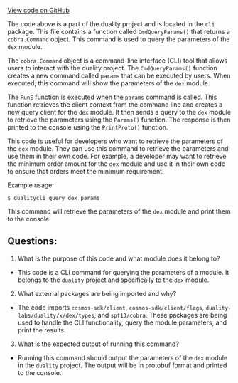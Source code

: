 [View code on GitHub](https://github.com/duality-labs/duality/dex/client/cli/query_params.go)

The code above is a part of the duality project and is located in the `cli` package. This file contains a function called `CmdQueryParams()` that returns a `cobra.Command` object. This command is used to query the parameters of the `dex` module. 

The `cobra.Command` object is a command-line interface (CLI) tool that allows users to interact with the duality project. The `CmdQueryParams()` function creates a new command called `params` that can be executed by users. When executed, this command will show the parameters of the `dex` module.

The `RunE` function is executed when the `params` command is called. This function retrieves the client context from the command line and creates a new query client for the `dex` module. It then sends a query to the `dex` module to retrieve the parameters using the `Params()` function. The response is then printed to the console using the `PrintProto()` function.

This code is useful for developers who want to retrieve the parameters of the `dex` module. They can use this command to retrieve the parameters and use them in their own code. For example, a developer may want to retrieve the minimum order amount for the `dex` module and use it in their own code to ensure that orders meet the minimum requirement.

Example usage:

```
$ dualitycli query dex params
```

This command will retrieve the parameters of the `dex` module and print them to the console.
## Questions: 
 1. What is the purpose of this code and what module does it belong to?
- This code is a CLI command for querying the parameters of a module. It belongs to the `duality` project and specifically to the `dex` module.

2. What external packages are being imported and why?
- The code imports `cosmos-sdk/client`, `cosmos-sdk/client/flags`, `duality-labs/duality/x/dex/types`, and `spf13/cobra`. These packages are being used to handle the CLI functionality, query the module parameters, and print the results.

3. What is the expected output of running this command?
- Running this command should output the parameters of the `dex` module in the `duality` project. The output will be in protobuf format and printed to the console.
